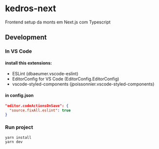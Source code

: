 # kedros-next
Frontend setup da monts em Next.js com Typescript

## Development
### In VS Code
#### install this extensions:
- ESLint (dbaeumer.vscode-eslint)
- EditorConfig for VS Code (EditorConfig.EditorConfig)
- vscode-styled-components (jpoissonnier.vscode-styled-components)

#### in config.json
```json
"editor.codeActionsOnSave": {
  "source.fixAll.eslint": true
}
```

### Run project
```bash
yarn install
yarn dev
```
